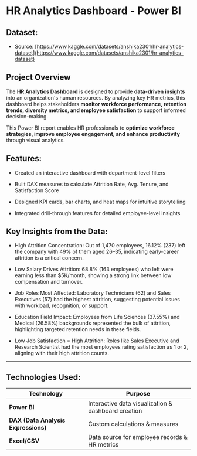 # HR Analytics Dashboard - Power BI  
##  Dataset:
- Source: [https://www.kaggle.com/datasets/anshika2301/hr-analytics-dataset](https://www.kaggle.com/datasets/anshika2301/hr-analytics-dataset)
##  Project Overview  
The **HR Analytics Dashboard** is designed to provide **data-driven insights** into an organization's human resources. By analyzing key HR metrics, this dashboard helps stakeholders **monitor workforce performance, retention trends, diversity metrics, and employee satisfaction** to support informed decision-making.  

This Power BI report enables HR professionals to **optimize workforce strategies, improve employee engagement, and enhance productivity** through visual analytics.  
##  Features: 
- Created an interactive dashboard with department-level filters

- Built DAX measures to calculate Attrition Rate, Avg. Tenure, and Satisfaction Score

- Designed KPI cards, bar charts, and heat maps for intuitive storytelling

- Integrated drill-through features for detailed employee-level insights

## Key Insights from the Data:
- High Attrition Concentration: Out of 1,470 employees, 16.12% (237) left the company with 49% of them aged 26–35, indicating early-career attrition is a critical concern.

- Low Salary Drives Attrition: 68.8% (163 employees) who left were earning less than $5K/month, showing a strong link between low compensation and turnover.

- Job Roles Most Affected: Laboratory Technicians (62) and Sales Executives (57) had the highest attrition, suggesting potential issues with workload, recognition, or support.

- Education Field Impact: Employees from Life Sciences (37.55%) and Medical (26.58%) backgrounds represented the bulk of attrition, highlighting targeted retention needs in these fields.

- Low Job Satisfaction = High Attrition: Roles like Sales Executive and Research Scientist had the most employees rating satisfaction as 1 or 2, aligning with their high attrition counts.

---

##  Technologies Used:
| Technology | Purpose |  
|------------|---------|  
| **Power BI** | Interactive data visualization & dashboard creation |  
| **DAX (Data Analysis Expressions)** | Custom calculations & measures |  
| **Excel/CSV** | Data source for employee records & HR metrics |  

